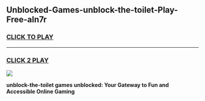 
## Unblocked-Games-unblock-the-toilet-Play-Free-aln7r
<h3>
<a href="https://premium76.site?title=unblock-the-toilet&ref=18A1">CLICK TO PLAY</a></h3>
<hr>

<h3>
<a href="https://premium76.site?title=unblock-the-toilet&ref=18A1">CLICK 2 PLAY</a>
  
</h3>

<a href="https://premium76.site?title=unblock-the-toilet&ref=18A1"><img src="https://clearcache.store/games.png"></a>


**unblock-the-toilet games unblocked: Your Gateway to Fun and Accessible Online Gaming**
